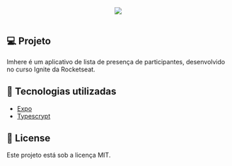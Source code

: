<div align="center">
   <img src="./gif/imhere.gif"/>
</div>

</br>

## 💻 Projeto

Imhere é um aplicativo de lista de presença de participantes, desenvolvido no curso Ignite da Rocketseat.

## 🚀 Tecnologias utilizadas

- [Expo](https://expo.dev)
- [Typescrypt](https://www.typescriptlang.org)

## 📄 License

Este projeto está sob a licença MIT.
